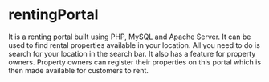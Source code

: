 # rentingPortal
It is a renting portal built using PHP, MySQL and Apache Server. It can be used to find rental properties available in your location. All you need to do is search for your location in the search bar. It also has a feature for property owners. Property owners can register their properties on this portal which is then made available for customers to rent.
